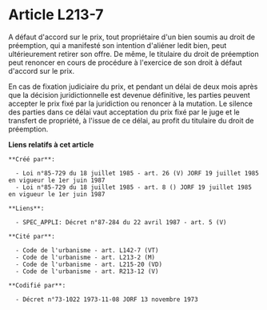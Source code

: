 # Article L213-7

A défaut d'accord sur le prix, tout propriétaire d'un bien soumis au droit de préemption, qui a manifesté son intention
d'aliéner ledit bien, peut ultérieurement retirer son offre. De même, le titulaire du droit de préemption peut renoncer en
cours de procédure à l'exercice de son droit à défaut d'accord sur le prix.

En cas de fixation judiciaire du prix, et pendant un délai de deux mois après que la décision juridictionnelle est devenue
définitive, les parties peuvent accepter le prix fixé par la juridiction ou renoncer à la mutation. Le silence des parties
dans ce délai vaut acceptation du prix fixé par le juge et le transfert de propriété, à l'issue de ce délai, au profit du
titulaire du droit de préemption.

**Liens relatifs à cet article**

	**Créé par**:

	  - Loi n°85-729 du 18 juillet 1985 - art. 26 (V) JORF 19 juillet 1985   en vigueur le 1er juin 1987
	  - Loi n°85-729 du 18 juillet 1985 - art. 8 () JORF 19 juillet 1985   en vigueur le 1er juin 1987

	**Liens**:

	  - SPEC_APPLI: Décret n°87-284 du 22 avril 1987 - art. 5 (V)

	**Cité par**:

	  - Code de l'urbanisme - art. L142-7 (VT)
	  - Code de l'urbanisme - art. L213-2 (M)
	  - Code de l'urbanisme - art. L215-20 (VD)
	  - Code de l'urbanisme - art. R213-12 (V)

	**Codifié par**:

	  - Décret n°73-1022 1973-11-08 JORF 13 novembre 1973
